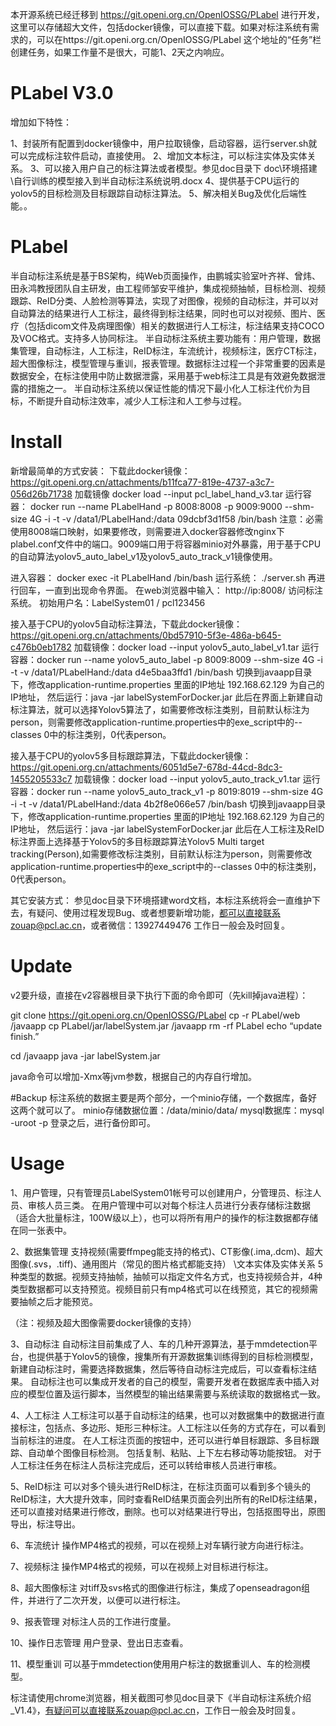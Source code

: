 本开源系统已经迁移到  https://git.openi.org.cn/OpenIOSSG/PLabel  进行开发，这里可以存储超大文件，包括docker镜像，可以直接下载。如果对标注系统有需求的，可以在https://git.openi.org.cn/OpenIOSSG/PLabel 这个地址的“任务”栏创建任务，如果工作量不是很大，可能1、2天之内响应。

# PLabel V3.0
增加如下特性：

1、封装所有配置到docker镜像中，用户拉取镜像，启动容器，运行server.sh就可以完成标注软件启动，直接使用。
2、增加文本标注，可以标注实体及实体关系。
3、可以接入用户自己的标注算法或者模型。参见doc目录下 doc\环境搭建\自行训练的模型接入到半自动标注系统说明.docx
4、提供基于CPU运行的yolov5的目标检测及目标跟踪自动标注算法。
5、解决相关Bug及优化后端性能。。


# PLabel
半自动标注系统是基于BS架构，纯Web页面操作，由鹏城实验室叶齐祥、曾炜、田永鸿教授团队自主研发，由工程师邹安平维护，集成视频抽帧，目标检测、视频跟踪、ReID分类、人脸检测等算法，实现了对图像，视频的自动标注，并可以对自动算法的结果进行人工标注，最终得到标注结果，同时也可以对视频、图片、医疗（包括dicom文件及病理图像）相关的数据进行人工标注，标注结果支持COCO及VOC格式。支持多人协同标注。 半自动标注系统主要功能有：用户管理，数据集管理，自动标注，人工标注，ReID标注，车流统计，视频标注，医疗CT标注，超大图像标注，模型管理与重训，报表管理。数据标注过程一个非常重要的因素是数据安全，在标注使用中防止数据泄露，采用基于web标注工具是有效避免数据泄露的措施之一。 半自动标注系统以保证性能的情况下最小化人工标注代价为目标，不断提升自动标注效率，减少人工标注和人工参与过程。

# Install
新增最简单的方式安装： 下载此docker镜像：https://git.openi.org.cn/attachments/b11fca77-819e-4737-a3c7-056d26b71738
加载镜像 docker load --input pcl_label_hand_v3.tar
运行容器： docker run --name PLabelHand -p 8008:8008 -p 9009:9000 --shm-size 4G -i -t -v /data1/PLabelHand:/data 09dcbf3d1f58 /bin/bash
注意：必需使用8008端口映射，如果要修改，则需要进入docker容器修改nginx下plabel.conf文件中的端口。9009端口用于将容器minio对外暴露，用于基于CPU的自动算法yolov5_auto_label_v1及yolov5_auto_track_v1镜像使用。

进入容器： docker exec -it PLabelHand /bin/bash
运行系统： ./server.sh 再进行回车，一直到出现命令界面。
在web浏览器中输入： http://ip:8008/ 访问标注系统。 初始用户名：LabelSystem01 / pcl123456

接入基于CPU的yolov5自动标注算法，下载此docker镜像：https://git.openi.org.cn/attachments/0bd57910-5f3e-486a-b645-c476b0eb1782
加载镜像：docker load --input yolov5_auto_label_v1.tar
运行容器：docker run --name yolov5_auto_label -p 8009:8009 --shm-size 4G -i -t -v /data1/PLabelHand:/data d4e5baa3ffd1 /bin/bash
切换到javaapp目录下，修改application-runtime.properties 里面的IP地址 192.168.62.129 为自己的IP地址，
然后运行：java -jar labelSystemForDocker.jar
此后在界面上新建自动标注算法，就可以选择Yolov5算法了，如需要修改标注类别，目前默认标注为person，则需要修改application-runtime.properties中的exe_script中的--classes 0中的标注类别，0代表person。

接入基于CPU的yolov5多目标跟踪算法，下载此docker镜像：https://git.openi.org.cn/attachments/6051d5e7-678d-44cd-8dc3-1455205533c7
加载镜像：docker load --input yolov5_auto_track_v1.tar
运行容器：docker run --name yolov5_auto_track_v1 -p 8019:8019 --shm-size 4G -i -t -v /data1/PLabelHand:/data 4b2f8e066e57 /bin/bash
切换到javaapp目录下，修改application-runtime.properties 里面的IP地址 192.168.62.129 为自己的IP地址，
然后运行：java -jar labelSystemForDocker.jar
此后在人工标注及ReID标注界面上选择基于Yolov5的多目标跟踪算法Yolov5 Multi target tracking(Person),如需要修改标注类别，目前默认标注为person，则需要修改application-runtime.properties中的exe_script中的--classes 0中的标注类别，0代表person。

其它安装方式：
参见doc目录下环境搭建word文档，本标注系统将会一直维护下去，有疑问、使用过程发现Bug、或者想要新增功能，都可以直接联系zouap@pcl.ac.cn，或者微信：13927449476 工作日一般会及时回复。

# Update
v2要升级，直接在v2容器根目录下执行下面的命令即可（先kill掉java进程）：

git clone https://git.openi.org.cn/OpenIOSSG/PLabel
cp -r PLabel/web /javaapp
cp PLabel/jar/labelSystem.jar /javaapp
rm -rf PLabel
echo “update finish.”

cd /javaapp
java -jar labelSystem.jar

java命令可以增加-Xmx等jvm参数，根据自己的内存自行增加。

#Backup
标注系统的数据主要是两个部分，一个minio存储，一个数据库，备好这两个就可以了。
minio存储数据位置：/data/minio/data/
mysql数据库：mysql -uroot -p 登录之后，进行备份即可。

# Usage
1、用户管理，只有管理员LabelSystem01帐号可以创建用户，分管理员、标注人员、审核人员三类。 在用户管理中可以对每个标注人员进行分表存储标注数据（适合大批量标注，100W级以上），也可以将所有用户的操作的标注数据都存储在同一张表中。

2、数据集管理
   支持视频(需要ffmpeg能支持的格式)、CT影像(.ima,.dcm)、超大图像(.svs，.tiff)、通用图片（常见的图片格式都能支持） \文本实体及实体关系 5种类型的数据。视频支持抽帧，抽帧可以指定文件名方式，也支持视频合并，4种类型数据都可以支持预览。视频目前只有mp4格式可以在线预览，其它的视频需要抽帧之后才能预览。

（注：视频及超大图像需要docker镜像的支持）

3、自动标注
   自动标注目前集成了人、车的几种开源算法，基于mmdetection平台，也提供基于Yolov5的镜像，搜集所有开源数据集训练得到的目标检测模型，新建自动标注时，需要选择数据集，然后等待自动标注完成后，可以查看标注结果。
   自动标注也可以集成开发者的自己的模型，需要开发者在数据库表中插入对应的模型位置及运行脚本，当然模型的输出结果需要与系统读取的数据格式一致。

4、人工标注
  人工标注可以基于自动标注的结果，也可以对数据集中的数据进行直接标注，包括点、多边形、矩形三种标注。人工标注以任务的方式存在，可以看到当前标注的进度。
  在人工标注页面的按钮中，还可以进行单目标跟踪、多目标跟踪、自动单个图像目标检测。
  包括复制、粘贴、上下左右移动等功能按钮。
  对于人工标注任务在标注人员标注完成后，还可以转给审核人员进行审核。

5、ReID标注
   可以对多个镜头进行ReID标注，在标注页面可以看到多个镜头的ReID标注，大大提升效率，同时查看ReID结果页面会列出所有的ReID标注结果，还可以直接对结果进行修改，删除。也可以对结果进行导出，包括抠图导出，原图导出，标注导出。

6、车流统计
   操作MP4格式的视频，可以在视频上对车辆行驶方向进行标注。

7、视频标注
   操作MP4格式的视频，可以在视频上对目标进行标注。

8、超大图像标注
   对tiff及svs格式的图像进行标注，集成了openseadragon组件，并进行了二次开发，以便可以进行标注。

9、报表管理
   对标注人员的工作进行度量。

10、操作日志管理
  用户登录、登出日志查看。
  
11、模型重训
  可以基于mmdetection使用用户标注的数据重训人、车的检测模型。

标注请使用chrome浏览器，相关截图可参见doc目录下《半自动标注系统介绍_V1.4》，有疑问可以直接联系zouap@pcl.ac.cn，工作日一般会及时回复。

